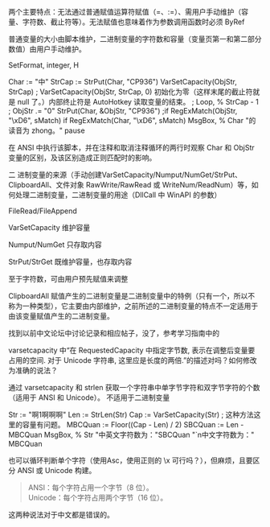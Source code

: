 两个主要特点：无法通过普通赋值运算符赋值（=、:=）、需用户手动维护（容量、字符数、截止符等）。无法赋值也意味着作为参数调用函数时必须 ByRef

普通变量的大小由脚本维护，二进制变量的字符数和容量（变量页第一和第二部分数值）由用户手动维护。

SetFormat, integer, H

Char := "中"
StrCap := StrPut(Char, "CP936")
VarSetCapacity(ObjStr, StrCap) ; VarSetCapacity(ObjStr, StrCap, 0) 初始化为零（这样末尾的截止符就是 null 了。）内部终止符是 AutoHotkey 读取变量的结束。
; Loop, % StrCap - 1
; ObjStr .= "0"
StrPut(Char, &ObjStr, "CP936")
;if RegExMatch(ObjStr, "\xD6", sMatch)
if RegExMatch(Char, "\xD6", sMatch)
MsgBox, % Char "的读音为 zhong。"
pause

在 ANSI 中执行该脚本，并在注释和取消注释循环的两行时观察 Char 和 ObjStr 变量的区别，及该区别造成正则匹配时的影响。

二 进制变量的来源（手动创建VarSetCapacity/Numput/NumGet/StrPut、ClipboardAll、文件对象 RawWrite/RawRead 或 WriteNum/ReadNum）等，如何处理二进制变量，二进制变量的用途（DllCall 中 WinAPI 的参数）

FileRead/FileAppend

VarSetCapacity 维护容量

Numput/NumGet 只存取内容

StrPut/StrGet 既维护容量，也存取内容

至于字符数，可由用户预先赋值来调整

ClipboardAll 赋值产生的二进制变量是二进制变量中的特例（只有一个，所以不称为一种类型），它主要由内部维护，之前所述的二进制变量的特点不一定适用于由该变量赋值产生的二进制变量。

找到以前中文论坛中讨论记录和相应帖子，没了，参考学习指南中的

varsetcapacity 中“在 RequestedCapacity 中指定字节数, 表示在调整后变量要占用的空间. 对于 Unicode 字符串, 这里应是长度的两倍.”的描述对吗？如何修改为准确的说法？

通过 varsetcapacity 和 strlen 获取一个字符串中单字节字符和双字节字符的个数（适用于 ANSI 和 Unicode）。 不适用于二进制变量

Str := "啊1啊啊啊"
Len := StrLen(Str)
Cap := VarSetCapacity(Str) ; 这种方法这里的容量有问题。
MBCQuan := Floor((Cap - Len) / 2)
SBCQuan := Len - MBCQuan
MsgBox, % Str "中英文字符数为："SBCQuan "`n中文字符数为：" MBCQuan

也可以循环判断单个字符（使用Asc，使用正则的 \x 可行吗？），但麻烦，且要区分 ANSI 或 Unicode 构建。

> ANSI：每个字符占用一个字节（8 位）。  
> Unicode：每个字符占用两个字节（16 位）。 

这两种说法对于中文都是错误的。
